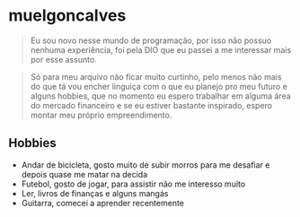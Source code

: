 # muelgoncalves

> Eu sou novo nesse mundo de programação, por isso não possuo nenhuma experiência, foi pela DIO que eu passei a me interessar mais por esse assunto.

>Só para meu arquivo não ficar muito curtinho, pelo menos não mais do que tá vou encher linguiça com o que eu planejo pro meu futuro e alguns hobbies, que no momento eu espero trabalhar em alguma área do mercado financeiro e se eu estiver bastante inspirado, espero montar meu próprio empreendimento.

## Hobbies

- Andar de bicicleta, gosto muito de subir morros para me desafiar e depois quase me matar na decida
- Futebol, gosto de jogar, para assistir não me interesso muito 
- Ler, livros de finanças e alguns mangás
- Guitarra, comecei a aprender recentemente